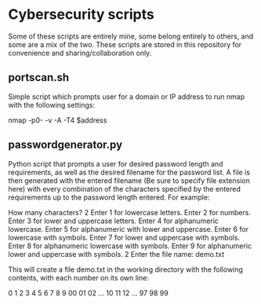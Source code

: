 # Cybersecurity scripts
Some of these scripts are entirely mine, some belong entirely to others, and some are a mix of the two. These scripts are stored in this repository for convenience and sharing/collaboration only.


## portscan.sh
Simple script which prompts user for a domain or IP address to run nmap with the following settings:

nmap -p0- -v -A -T4 $address

## passwordgenerator.py
Python script that prompts a user for desired password length and requirements, as well as the desired filename for the password list.
A file is then generated with the entered filename (Be sure to specify file extension here) with every combination of the characters specified by the entered requirements up to the password length entered. For example:

  How many characters?
  2
  Enter 1 for lowercase letters.
  Enter 2 for numbers.
  Enter 3 for lower and uppercase letters.
  Enter 4 for alphanumeric lowercase.
  Enter 5 for alphanumeric with lower and uppercase.
  Enter 6 for lowercase with symbols.
  Enter 7 for lower and uppercase with symbols.
  Enter 8 for alphanumeric lowercase with symbols.
  Enter 9 for alphanumeric lower and uppercase with symbols.
  2
  Enter the file name:
  demo.txt
  
This will create a file demo.txt in the working directory with the following contents, with each number on its own line:

  0
  1
  2
  3
  4
  5
  6
  7
  8
  9
  00
  01
  02
  ...
  10
  11
  12
  ...
  97
  98
  99
